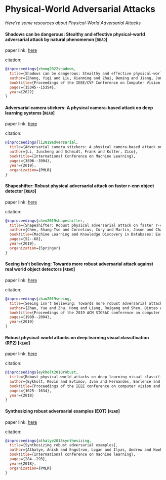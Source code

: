 # Physical-World Adversarial Attacks
*Here're some resources about Physical-World Adversarial Attacks*


#### Shadows can be dangerous: Stealthy and effective physical-world adversarial attack by natural phenomenon [`READ`]

paper link: [here](https://openaccess.thecvf.com/content/CVPR2022/papers/Zhong_Shadows_Can_Be_Dangerous_Stealthy_and_Effective_Physical-World_Adversarial_Attack_CVPR_2022_paper.pdf)

citation: 
```bibtex
@inproceedings{zhong2022shadows,
  title={Shadows can be dangerous: Stealthy and effective physical-world adversarial attack by natural phenomenon},
  author={Zhong, Yiqi and Liu, Xianming and Zhai, Deming and Jiang, Junjun and Ji, Xiangyang},
  booktitle={Proceedings of the IEEE/CVF Conference on Computer Vision and Pattern Recognition},
  pages={15345--15354},
  year={2022}
}
```
    
#### Adversarial camera stickers: A physical camera-based attack on deep learning systems [`READ`]

paper link: [here](http://proceedings.mlr.press/v97/li19j/li19j.pdf)

citation: 
```bibtex
@inproceedings{li2019adversarial,
  title={Adversarial camera stickers: A physical camera-based attack on deep learning systems},
  author={Li, Juncheng and Schmidt, Frank and Kolter, Zico},
  booktitle={International Conference on Machine Learning},
  pages={3896--3904},
  year={2019},
  organization={PMLR}
}
```
    

#### Shapeshifter: Robust physical adversarial attack on faster r-cnn object detector [`READ`]

paper link: [here](https://arxiv.org/pdf/1804.05810)

citation: 
```bibtex
@inproceedings{chen2019shapeshifter,
  title={Shapeshifter: Robust physical adversarial attack on faster r-cnn object detector},
  author={Chen, Shang-Tse and Cornelius, Cory and Martin, Jason and Chau, Duen Horng},
  booktitle={Machine Learning and Knowledge Discovery in Databases: European Conference, ECML PKDD 2018, Dublin, Ireland, September 10--14, 2018, Proceedings, Part I 18},
  pages={52--68},
  year={2019},
  organization={Springer}
}
```
    
#### Seeing isn't believing: Towards more robust adversarial attack against real world object detectors [`READ`]

paper link: [here](https://arxiv.org/pdf/1812.10217.pdf?utm_source=Computer+Science&utm_campaign=df6a01eeeb-MET_CS_NEWSLETTER_2019_JANUARY_COPY_01&utm_medium=email&utm_term=0_e1f9af7056-df6a01eeeb-268061109)

citation: 
```bibtex
@inproceedings{zhao2019seeing,
  title={Seeing isn't believing: Towards more robust adversarial attack against real world object detectors},
  author={Zhao, Yue and Zhu, Hong and Liang, Ruigang and Shen, Qintao and Zhang, Shengzhi and Chen, Kai},
  booktitle={Proceedings of the 2019 ACM SIGSAC conference on computer and communications security},
  pages={1989--2004},
  year={2019}
}
```
    


#### Robust physical-world attacks on deep learning visual classification (RP2) [`READ`]

paper link: [here](http://openaccess.thecvf.com/content_cvpr_2018/papers/Eykholt_Robust_Physical-World_Attacks_CVPR_2018_paper.pdf)

citation: 
```bibtex
@inproceedings{eykholt2018robust,
  title={Robust physical-world attacks on deep learning visual classification},
  author={Eykholt, Kevin and Evtimov, Ivan and Fernandes, Earlence and Li, Bo and Rahmati, Amir and Xiao, Chaowei and Prakash, Atul and Kohno, Tadayoshi and Song, Dawn},
  booktitle={Proceedings of the IEEE conference on computer vision and pattern recognition},
  pages={1625--1634},
  year={2018}
}
```


#### Synthesizing robust adversarial examples (EOT) [`READ`]

paper link: [here](http://proceedings.mlr.press/v80/athalye18b/athalye18b.pdf)

citation: 
```bibtex
@inproceedings{athalye2018synthesizing,
  title={Synthesizing robust adversarial examples},
  author={Athalye, Anish and Engstrom, Logan and Ilyas, Andrew and Kwok, Kevin},
  booktitle={International conference on machine learning},
  pages={284--293},
  year={2018},
  organization={PMLR}
}
```